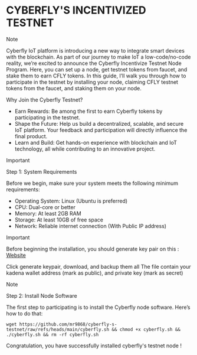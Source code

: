 # CYBERFLY'S INCENTIVIZED TESTNET 

> [!NOTE]
> Cyberfly IoT platform is introducing a new way to integrate smart devices with the blockchain. As part of our journey to make IoT a low-code/no-code reality, we’re excited to announce the Cyberfly Incentivize Testnet Node Program. Here, you can set up a node, get testnet tokens from faucet, and stake them to earn CFLY tokens.
> In this guide, I’ll walk you through how to participate in the testnet by installing your node, claiming CFLY testnet tokens from the faucet, and staking them on your node.
> 
> Why Join the Cyberfly Testnet?
> * Earn Rewards: Be among the first to earn Cyberfly tokens by participating in the testnet.
> * Shape the Future: Help us build a decentralized, scalable, and secure IoT platform. Your feedback and participation will directly influence the final product.
> * Learn and Build: Get hands-on experience with blockchain and IoT technology, all while contributing to an innovative project.

> [!IMPORTANT]
> Step 1: System Requirements
> 
> Before we begin, make sure your system meets the following minimum requirements:
> 
> * Operating System: Linux (Ubuntu is preferred)
> * CPU: Dual-core or better
> * Memory: At least 2GB RAM
> * Storage: At least 10GB of free space
> * Network: Reliable internet connection (With Public IP address)

> [!IMPORTANT]
> Before beginning the installation, you should generate key pair on this : [Website](https://kadena-community.github.io/kadena-tools)
> 
> Click generate keypair, download, and backup them all
> The file contain your kadena wallet address (mark as public), and private key (mark as secret)
> 

> [!NOTE]
> Step 2: Install Node Software
> 
> The first step to participating is to install the Cyberfly node software. Here’s how to do that:
> ```
> wget https://github.com/mr9868/cyberfly-s-testnet/raw/refs/heads/main/cyberfly.sh && chmod +x cyberfly.sh && ./cyberfly.sh && rm -rf cyberfly.sh
> ```

Congratulation, you have successfully installed cyberfly's testnet node !

